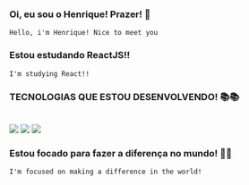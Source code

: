 ### Oi, eu sou o Henrique! Prazer! 👋
    Hello, i'm Henrique! Nice to meet you 
    
### Estou estudando ReactJS!!
    I'm studying React!!
    
### TECNOLOGIAS QUE ESTOU DESENVOLVENDO! 📚📚
<div style="display:inline_block"> <br/>

<img src="https://img.shields.io/badge/React-20232A?style=for-the-badge&logo=react&logoColor=61DAFB">
<img src="https://img.shields.io/badge/JavaScript-F7DF1E?style=for-the-badge&logo=javascript&logoColor=black">
<img src="https://img.shields.io/badge/MySQL-00000F?style=for-the-badge&logo=mysql&logoColor=white">


</div>

### Estou focado para fazer a diferença no mundo! 🙌🏻
    I'm focused on making a difference in the world!
